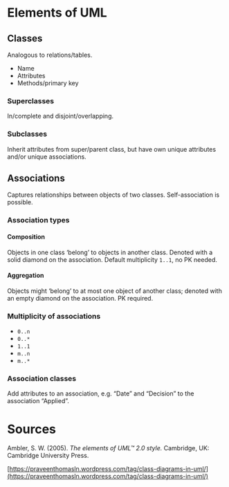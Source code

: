 
# Elements of UML

## Classes

Analogous to relations/tables.

- Name
- Attributes
- Methods/primary key

### Superclasses 

In/complete and disjoint/overlapping.

### Subclasses

Inherit attributes from super/parent class, but have own unique attributes and/or unique associations.  


## Associations

Captures relationships between objects of two classes. Self-association is possible.

### Association types

#### Composition

Objects in one class ‘belong’ to objects in another class. Denoted with a solid diamond on the association. Default multiplicity `1..1`, no PK needed.

#### Aggregation

Objects might ‘belong’ to at most one object of another class; denoted with an empty diamond on the association. PK required.

### Multiplicity of associations 

- `0..n` 
- `0..*`
- `1..1`
- `m..n`
- `m..*` 

### Association classes

Add attributes to an association, e.g. “Date” and “Decision” to the association “Applied”.




# Sources

Ambler, S. W. (2005). _The elements of UML™ 2.0 style._ Cambridge, UK: Cambridge University Press.

[https://praveenthomasln.wordpress.com/tag/class-diagrams-in-uml/](https://praveenthomasln.wordpress.com/tag/class-diagrams-in-uml/)